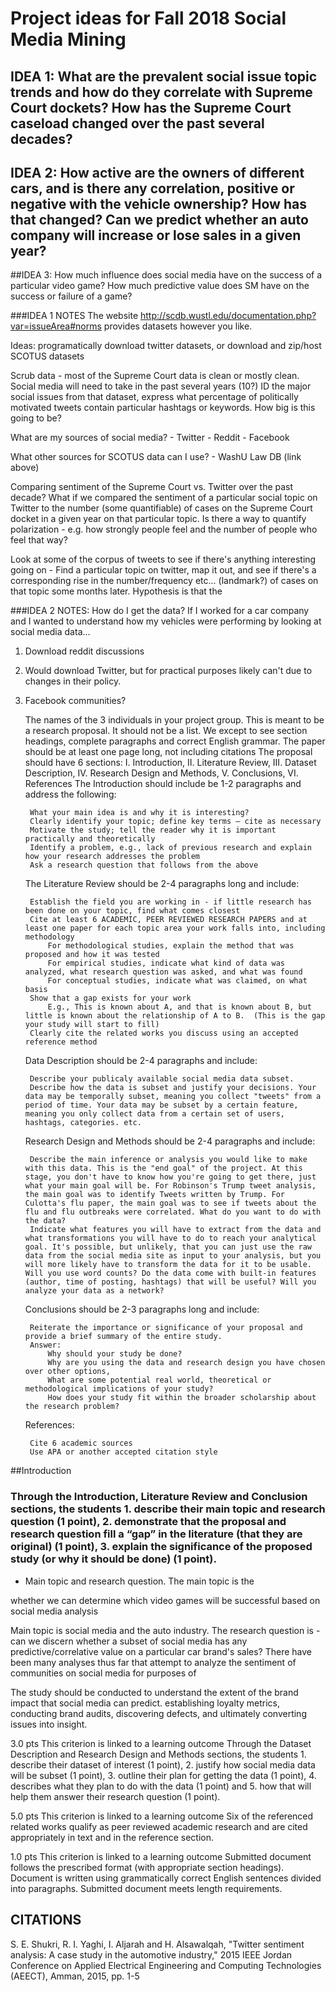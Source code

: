 # Project ideas for Fall 2018 Social Media Mining
## IDEA 1: What are the prevalent social issue topic trends and how do they correlate with Supreme Court dockets?  How has the Supreme Court caseload changed over the past several decades? 

## IDEA 2: How active are the owners of different cars, and is there any correlation, positive or negative with the vehicle ownership? How has that changed? Can we predict whether an auto company will increase or lose sales in a given year? 

##IDEA 3: How much influence does social media have on the success of a particular video game?  How much predictive value does SM have on the success or failure of a game? 

###IDEA 1 NOTES
The website http://scdb.wustl.edu/documentation.php?var=issueArea#norms provides
datasets however you like. 

Ideas: programatically download twitter datasets, or download and zip/host SCOTUS datasets

Scrub data - most of the Supreme Court data is clean or mostly clean. 
Social media will need to take in the past several years (10?) ID the major social issues from that dataset, express what percentage of politically motivated tweets contain particular hashtags or keywords.  How big is this going to be?

What are my sources of social media? 
	- Twitter
	- Reddit
	- Facebook

What other sources for SCOTUS data can I use? 
	- WashU Law DB (link above)

Comparing sentiment of the Supreme Court vs. Twitter over the past decade? 
What if we compared the sentiment of a particular social topic on Twitter to the number (some quantifiable) of cases on the Supreme Court docket in a given year on that particular topic. Is there a way to quantify polarization - e.g. how strongly people feel and the number of people who feel that way? 

Look at some of the corpus of tweets to see if there's anything interesting going on - 
Find a particular topic on twitter, map it out, and see if there's a corresponding rise in the number/frequency etc... (landmark?) of cases on that topic some months later. Hypothesis is that the 


###IDEA 2 NOTES: 
How do I get the data? 
If I worked for a car company and I wanted to understand how my vehicles were performing by looking at social media data...
1) Download reddit discussions 
2) Would download Twitter, but for practical purposes likely can't due to changes in their policy. 
3) Facebook communities? 

    The names of the 3 individuals in your project group.
    This is meant to be a research proposal. It should not be a list. We except to see section headings, complete paragraphs and correct English grammar.
    The paper should be at least one page long, not including citations
    The proposal should have 6 sections: I. Introduction, II. Literature Review, III. Dataset Description, IV. Research Design and Methods, V. Conclusions, VI. References
    The Introduction should include be 1-2 paragraphs and address the following:

        What your main idea is and why it is interesting?
        Clearly identify your topic; define key terms – cite as necessary
        Motivate the study; tell the reader why it is important practically and theoretically
        Identify a problem, e.g., lack of previous research and explain how your research addresses the problem
        Ask a research question that follows from the above

    The Literature Review should be 2-4 paragraphs long and include:

        Establish the field you are working in - if little research has been done on your topic, find what comes closest
        Cite at least 6 ACADEMIC, PEER REVIEWED RESEARCH PAPERS and at least one paper for each topic area your work falls into, including methodology
            For methodological studies, explain the method that was proposed and how it was tested
            For empirical studies, indicate what kind of data was analyzed, what research question was asked, and what was found
            For conceptual studies, indicate what was claimed, on what basis
        Show that a gap exists for your work
            E.g., This is known about A, and that is known about B, but little is known about the relationship of A to B.  (This is the gap your study will start to fill)
        Clearly cite the related works you discuss using an accepted reference method

    Data Description should be 2-4 paragraphs and include:

        Describe your publicaly available social media data subset.
        Describe how the data is subset and justify your decisions. Your data may be temporally subset, meaning you collect "tweets" from a period of time. Your data may be subset by a certain feature, meaning you only collect data from a certain set of users, hashtags, categories. etc.

    Research Design and Methods should be 2-4 paragraphs and include:

        Describe the main inference or analysis you would like to make with this data. This is the "end goal" of the project. At this stage, you don't have to know how you're going to get there, just what your main goal will be. For Robinson's Trump tweet analysis, the main goal was to identify Tweets written by Trump. For Culotta's flu paper, the main goal was to see if tweets about the flu and flu outbreaks were correlated. What do you want to do with the data?
        Indicate what features you will have to extract from the data and what transformations you will have to do to reach your analytical goal. It's possible, but unlikely, that you can just use the raw data from the social media site as input to your analysis, but you will more likely have to transform the data for it to be usable. Will you use word counts? Do the data come with built-in features (author, time of posting, hashtags) that will be useful? Will you analyze your data as a network?

    Conclusions should be 2-3 paragraphs long and include:

        Reiterate the importance or significance of your proposal and provide a brief summary of the entire study.
        Answer:
            Why should your study be done?
            Why are you using the data and research design you have chosen over other options,
            What are some potential real world, theoretical or methodological implications of your study?
            How does your study fit within the broader scholarship about the research problem?

    References:

        Cite 6 academic sources
        Use APA or another accepted citation style


##Introduction

### Through the Introduction, Literature Review and Conclusion sections, the students 1. describe their main topic and research question (1 point), 2. demonstrate that the proposal and research question fill a “gap” in the literature (that they are original) (1 point), 3. explain the significance of the proposed study (or why it should be done) (1 point).

- Main topic and research question. 
The main topic is the 

 whether we can determine which video games will be successful based on social media analysis


Main topic is social media and the auto industry. The research question is - can we discern whether a subset of social media has any predictive/correlative value on a particular car brand's sales? There have been many analyses thus far that attempt to analyze the sentiment of communities on social media for purposes of 

The study should be conducted to understand the extent of the brand impact that social media can predict.  establishing loyalty metrics, conducting brand audits, discovering defects, and ultimately converting issues into insight. 
	
3.0 pts
This criterion is linked to a learning outcome Through the Dataset Description and Research Design and Methods sections, the students 1. describe their dataset of interest (1 point), 2. justify how social media data will be subset (1 point), 3. outline their plan for getting the data (1 point), 4. describes what they plan to do with the data (1 point) and 5. how that will help them answer their research question (1 point).
	
	
5.0 pts
This criterion is linked to a learning outcome Six of the referenced related works qualify as peer reviewed academic research and are cited appropriately in text and in the reference section.
	
1.0 pts
This criterion is linked to a learning outcome Submitted document follows the prescribed format (with appropriate section headings). Document is written using grammatically correct English sentences divided into paragraphs. Submitted document meets length requirements.





## CITATIONS
S. E. Shukri, R. I. Yaghi, I. Aljarah and H. Alsawalqah, "Twitter sentiment analysis: A case study in the automotive industry," 2015 IEEE Jordan Conference on Applied Electrical Engineering and Computing Technologies (AEECT), Amman, 2015, pp. 1-5











